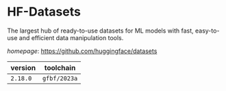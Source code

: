 # HF-Datasets

The largest hub of ready-to-use datasets for ML models with fast, easy-to-use and efficient data manipulation tools.

*homepage*: <https://github.com/huggingface/datasets>

version | toolchain
--------|----------
``2.18.0`` | ``gfbf/2023a``
